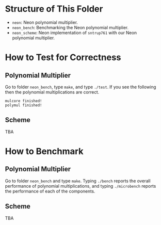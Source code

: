 
# Structure of This Folder

- `neon`: Neon polynomial multiplier.
- `neon_bench`: Benchmarking the Neon polynomial multiplier.
- `neon_scheme`: Neon implementation of `sntrup761` with our Neon polynomial multiplier.

# How to Test for Correctness

## Polynomial Multiplier

Go to folder `neon_bench`, type `make`, and type `./test`.
If you see the following then the polynomial multiplications are correct.
```
mulcore finished!
polymul finished!
```

## Scheme

TBA

# How to Benchmark

## Polynomial Multiplier

Go to folder `neon_bench` and type `make`.
Typing `./bench` reports the overall performance of polynomial multiplications,
and typing `./microbench` reports the performance of each of the components.

## Scheme

TBA
